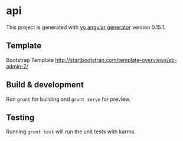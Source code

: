 # api

This project is generated with [yo angular generator](https://github.com/yeoman/generator-angular)
version 0.15.1.

## Template
Bootstrap Template http://startbootstrap.com/template-overviews/sb-admin-2/

## Build & development

Run `grunt` for building and `grunt serve` for preview.

## Testing

Running `grunt test` will run the unit tests with karma.
